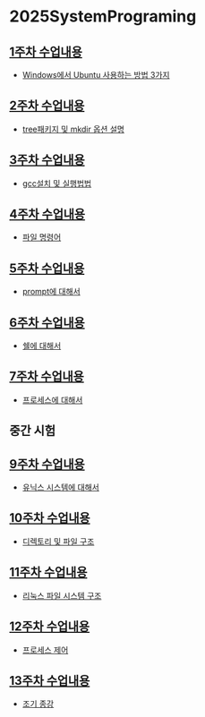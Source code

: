 # 2025SystemPrograming

## [1주차 수업내용](https://github.com/GUBBIB/2025SystemPrograming/tree/main/1Week0307)
- [Windows에서 Ubuntu 사용하는 방법 3가지](https://github.com/GUBBIB/2025SystemPrograming/tree/main/1Week0307)

## [2주차 수업내용](https://github.com/GUBBIB/2025SystemPrograming/tree/main/2Week0314)
- [tree패키지 및 mkdir 옵션 설명](https://github.com/GUBBIB/2025SystemPrograming/tree/main/2Week0314)

## [3주차 수업내용](https://github.com/GUBBIB/2025SystemPrograming/tree/main/3Week0321)
- [gcc설치 및 실행법법](https://github.com/GUBBIB/2025SystemPrograming/tree/main/3Week0321)

## [4주차 수업내용](https://github.com/GUBBIB/2025SystemPrograming/tree/main/4Week0328)
- [파일 명령어](https://github.com/GUBBIB/2025SystemPrograming/tree/main/4Week0328)

## [5주차 수업내용](https://github.com/GUBBIB/2025SystemPrograming/tree/main/5Week0404)
- [prompt에 대해서](https://github.com/GUBBIB/2025SystemPrograming/tree/main/5Week0404)

## [6주차 수업내용](https://github.com/GUBBIB/2025SystemPrograming/tree/main/6Week0411)
- [쉘에 대해서](https://github.com/GUBBIB/2025SystemPrograming/tree/main/6Week0411)

## [7주차 수업내용](https://github.com/GUBBIB/2025SystemPrograming/tree/main/7Week0418)
- [프로세스에 대해서](https://github.com/GUBBIB/2025SystemPrograming/tree/main/7Week0418)

## 중간 시험

## [9주차 수업내용](https://github.com/GUBBIB/2025SystemPrograming/tree/main/9Week0502)
- [유닉스 시스템에 대해서](https://github.com/GUBBIB/2025SystemPrograming/tree/main/9Week0502)


## [10주차 수업내용](https://github.com/GUBBIB/2025SystemPrograming/tree/main/10Week0509)
- [디렉토리 및 파일 구조](https://github.com/GUBBIB/2025SystemPrograming/tree/main/10Week0509)


## [11주차 수업내용](https://github.com/GUBBIB/2025SystemPrograming/tree/main/11Week0516)
- [리눅스 파일 시스템 구조](https://github.com/GUBBIB/2025SystemPrograming/tree/main/11Week0516)


## [12주차 수업내용](https://github.com/GUBBIB/2025SystemPrograming/tree/main/12Week0523)
- [프로세스 제어](https://github.com/GUBBIB/2025SystemPrograming/tree/main/12Week0523)


## [13주차 수업내용](https://github.com/GUBBIB/2025SystemPrograming/tree/main/13Week0530)
- [조기 종강](https://github.com/GUBBIB/2025SystemPrograming/tree/main/13Week0530)


<!-- 
PC WSL2 Ubuntu 계정 - ubuntu, 1111
노트북 WSL2 Ubuntu 계정 - ubuntu, 1111
-->

<!--
시스템프로그래밍05.pdf 안에
db~~.c 작성하기 기말 시험임

[ 깃허브 & C언어 ppt 1개 만 있어도 됨 ] ※ 발표 3분 이내
6/13일 까지 깃허브 정리한 ppt 있어야함 - 15점
ㄴ 깃허브 링크
ㄴ 내가 생각한 점수 

6/13일 까지 50개 운영체제 명령어 C언어로 구현 및 정리한 ppt - 개당 0.25점 총 15점
ㄴ 옵션 같은건 getopt getoptlong 을 써라 - gpt 물어보셈
ㄴ ppt 에 소스 넣을 필요는 없는데 
ㄴ 깃허브 에 소스 코드가 올라가야함
ㄴ 깃허브 링크
ㄴ 내가 생각한 점수

어떤 명령어를 c로만들었는지 ppt에 적기 
ㄴ 설명은 알아서 
-->

<!--
우리 ppt에 넣어야 할 거 1
Include conf/extra/httpd-vhosts.conf
httpd.conf 에서 위에 꺼 검색 후 주석(#) 제거
-->


<!--

  CREATE TABLE "MOVIEEXEC" 
   (	"NAME" VARCHAR2(100) constraint me_name UNIQUE, 
	"ADDRESS" VARCHAR2(255), 
	"CERTNO" NUMBER(*,0) constraint me_key Primary Key, 
	"NETWORTH" NUMBER(*,0),
    "SPOUSENAME" VARCHAR2(255),
    "GENDER" CHAR(6),

    CONSTRAINT "SEX_CHK" CHECK (gender in ('male', 'female')),
    constraint fk_movieExec_movieStar foreign key (spouseName) references movieStar(name)
   )


  CREATE TABLE "MOVIESTAR" 
   (	"NAME" VARCHAR2(100) constraint st_key primary key, 
	"ADDRESS" VARCHAR2(255), 
	"GENDER" CHAR(6), 
	"BIRTHDATE" DATE,
    "SPOUSENAME" VARCHAR2(255),
    
    CONSTRAINT "SEX_CHK" CHECK (gender in ('male', 'female')),
    constraint fk_movieStar_movieExec foreign key (spouseName) references movieExec(name)
   )
  CREATE TABLE "STUDIO" 
   (	"NAME" VARCHAR2(100) constraint std_key primary key, 
	"ADDRESS" VARCHAR2(255), 
	"PRESNO" NUMBER(*,0),
    "EMPNO" NUMBER(*,0)
   )

  CREATE TABLE "MOVIE" 
   (	"TITLE" VARCHAR2(255), 
	"YEAR" NUMBER(*,0), 
	"LENGTH" NUMBER(*,0), 
	"INCOLOR" CHAR(1), 
	"PRODUCERNO" NUMBER(*,0),
	    "DIRECTORNO" NUMBER(*,0),
	    "SOUNDSTUDIO" VARCHAR2(255),
    
    constraint mv_key primary key(title,year),
    constraint mv_chk CHECK (length > 50 and year > 1900 and year <= 2024),
    constraint fk_movie_movieExec foreign key (directorNo) references MovieExec(certNo) on delete set null,
    constraint fk_movie_studio foreign key (SoundStudio) references Studio(name) on delete set null
   )

  CREATE TABLE "STARSIN" 
   (	"MOVIETITLE" VARCHAR2(255), 
	"MOVIEYEAR" NUMBER(*,0), 
	"STARNAME" VARCHAR2(100),
    "GURANTEE" NUMBER(*,0),
    
    constraint stin_key primary key(movietitle,movieyear, starname),
    constraint chk_gurantee check (GURANTEE >= 10000),
    constraint fk_starsIn_movie foreign key (movieTitle, movieYear) references movie(title, year) on delete cascade,
    constraint fk_starsIn_movieStar foreign key (starName) references movieStar(name) on delete cascade
   )

  CREATE TABLE "CARTOON" 
   (	
    "TITLE" VARCHAR2(255), 
	"YEAR" NUMBER(*,0), 
	"VOICE" VARCHAR2(255),
    
    constraint pk_cartoon primary key (title, year, voice),
    constraint fk_cartoon_movie foreign key (title, year) references movie(title, year) on delete cascade, 
    constraint fk_cartoon_movieStar foreign key (voice) references movieStar(name) on delete cascade
   )



  ALTER TABLE "STARSIN" ADD constraint stin_fk1 FOREIGN KEY ("MOVIETITLE", "MOVIEYEAR")
	  REFERENCES "MOVIE" ("TITLE", "YEAR") -- ON DELETE CASCADE ENABLE
 /
  ALTER TABLE "STARSIN" ADD constraint stin_fk2 FOREIGN KEY ("STARNAME")
	  REFERENCES "MOVIESTAR" ("NAME") -- ON DELETE CASCADE ENABLE
/
create or replace view Prod_Studio (producer, p_title, studio, s_title) as
select e.name, pm.title, s.name, sm.title
from ((movieexec e left outer join movie pm on ( certno = pm.producerno )) left outer join 
    studio s on (certno = presno) ) left outer join movie sm on (s.name = sm.studioname);
commit;
quit;

1. 
SELECT me.name
FROM Movie m
JOIN MovieExec me certNo = diretorNo
WHERE LOWER(title) = 'star wars'

2.
SELECT *
FROM 

-->